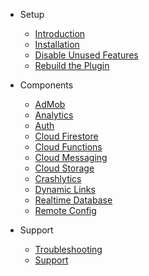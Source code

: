 - Setup
  - [Introduction](/introduction)
  - [Installation](/installation)
  - [Disable Unused Features](/disableunusedfeatures)
  - [Rebuild the Plugin](/rebuildplugin)
  
- Components
  - [AdMob](/admob)
  - [Analytics](/analytics)
  - [Auth](/auth)
  - [Cloud Firestore](/firestore)
  - [Cloud Functions](/functions)
  - [Cloud Messaging](/messaging)
  - [Cloud Storage](/storage)
  - [Crashlytics](/crashlytics)
  - [Dynamic Links](/dynamiclinks)
  - [Realtime Database](/database)
  - [Remote Config](/remoteconfig)
  
- Support
  - [Troubleshooting](troubleshoting.md)
  - [Support](support.md)
